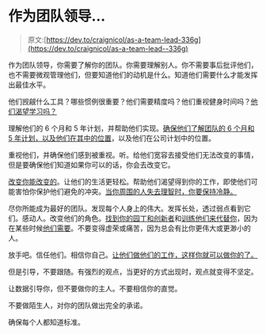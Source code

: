 # 作为团队领导…

> 原文:[https://dev.to/craignicol/as-a-team-lead-336g](https://dev.to/craignicol/as-a-team-lead--336g)

作为团队领导，你需要了解你的团队。你需要理解别人。你不需要事后批评他们，也不需要微观管理他们，但要知道他们的动机是什么。知道他们需要什么才能发挥出最佳水平。

他们觊觎什么工具？哪些惯例很重要？他们需要精度吗？他们重视健身时间吗？[他们渴望学习吗？](https://craignicol.wordpress.com/2017/01/17/good-developers-learn/)

理解他们的 6 个月和 5 年计划，并帮助他们实现。[确保他们了解团队的 6 个月和 5 年计划，以及他们在其中的位置](https://craignicol.wordpress.com/2017/01/27/the-fog/)，以及他们在公司计划中的位置。

重视他们，并确保他们感到被重视。听。给他们宽容去接受他们无法改变的事情，但是要确保他们知道如果你可以的话，你会去改变它。

[改变你能改变的](https://craignicol.wordpress.com/2017/01/31/jettison-sandbags-to-focus-on-your-goal/)。让他们的生活更轻松。帮助他们渴望得到你的工作，即使他们可能害怕你保护他们避免的冲突。[当你周围的人失去理智时，你要保持冷静。](http://www.kiplingsociety.co.uk/poems_if.htm)

尽你所能成为最好的团队。发现每个人身上的伟大。发挥长处，透过弱点看到它们。感动人。改变他们的角色。[找到你的园丁和创新者](https://craignicol.wordpress.com/2015/11/20/the-constant-gardener-knowing-your-team/)和[训练他们来代替你](https://craignicol.wordpress.com/2016/11/25/how-to-mentor/)，因为在某些时候[他们需要](https://craignicol.wordpress.com/2015/09/22/work-life-balance-no-interruptions-only-peace/)。不要变得虚荣或痛苦，因为总会有比你更伟大或更渺小的人。

放手吧。信任他们。相信你自己。[让他们做他们的工作，这样你就可以做你的了。](https://craignicol.wordpress.com/2017/01/24/naughtonomy/)

但是引导，不要跟随。有强烈的观点，当更好的方式出现时，观点就变得不坚定。

让数据引导你，但不要做你的主人。不要相信你的直觉。

不要做陌生人，对你的团队做出完全的承诺。

确保每个人都知道标准。